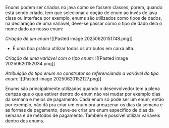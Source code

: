 Enums podem ser criados no java como se fossem classes, porem, quando está sendo criado, tem que selecionar a opção de enum ao invés de java class ou interface por exemplo, enums são utilizados como tipos de dados, na declaração de uma variável, deve-se passar como o tipo de dado dela o nome dado ao nosso enum:

*Criação de um enum*
![[Pasted image 20250620151748.png]]
- É uma boa prática utilizar todos os atributos em caixa alta.

*Criação de uma variável com o tipo enum:*
![[Pasted image 20250620152034.png]]

*Atribuição do tipo enum no construtor se referenciando a variável do tipo enum:*
![[Pasted image 20250620152127.png]]


Enums são principalmente utilizados quando o desenvolvedor tem a plena certeza que o que estiver dentro do enum não vai mudar por exemplo dias da semana e meios de pagamento.
Cada enum só pode ser um enum, então por exemplo, não dá pra criar um enum pra armazenar os dias da semana e as formas de pagamento, deve-se criar um enum especifico de dias da semana e de métodos de pagamento.
Também é possível utilizar variáveis dentro dos enums.

